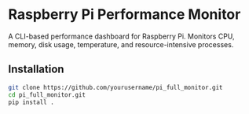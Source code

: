 # Raspberry Pi Performance Monitor

A CLI-based performance dashboard for Raspberry Pi. Monitors CPU, memory, disk usage, temperature, and resource-intensive processes.

## Installation

```bash
git clone https://github.com/yourusername/pi_full_monitor.git
cd pi_full_monitor.git
pip install .
